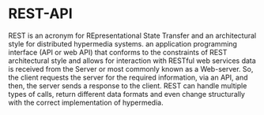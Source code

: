 # REST-API
REST is an acronym for REpresentational State Transfer and an architectural style for distributed hypermedia systems.
an application programming interface (API or web API) that conforms to the constraints of REST architectural style and allows for interaction with RESTful web services
data is received from the Server or most commonly known as a Web-server. So, the client requests the server for the required information, via an API, and then, the server sends a response to the client. REST can handle multiple types of calls, return different data formats and even change structurally with the correct implementation of hypermedia.
